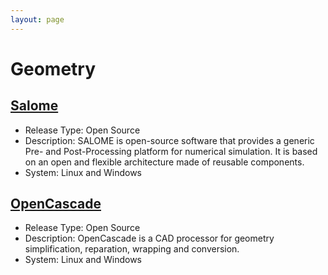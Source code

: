 ```yaml
---
layout: page
---
```


# Geometry

## [Salome](https://www.salome-platform.org/)
* Release Type: Open Source
* Description: SALOME is open-source software that provides a generic Pre- and Post-Processing platform for numerical simulation. It is based on an open and flexible architecture made of reusable components.
* System: Linux and Windows

## [OpenCascade](https://www.opencascade.com/products/cad-processor/)
* Release Type: Open Source
* Description: OpenCascade is a CAD processor for geometry simplification, reparation, wrapping and conversion.
* System: Linux and Windows
